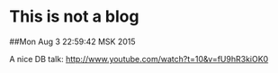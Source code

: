 # This is not a blog

##Mon Aug  3 22:59:42 MSK 2015

A nice DB talk: http://www.youtube.com/watch?t=10&v=fU9hR3kiOK0

